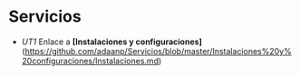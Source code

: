 # Servicios

- *UT1* Enlace a **[Instalaciones y configuraciones]**(https://github.com/adaanp/Servicios/blob/master/Instalaciones%20y%20configuraciones/Instalaciones.md)
